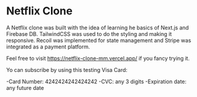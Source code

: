 # Netflix Clone

A Netflix clone was built with the idea of learning he basics of Next.js and Firebase DB. TailwindCSS was used to do the styling and making it responsive. Recoil was implemented for state management and Stripe was integrated as a payment platform.


Feel free to visit https://netflix-clone-mm.vercel.app/ if you fancy trying it.

Yo can subscribe by using this testing Visa Card:

-Card Number: 4242424242424242
-CVC: any 3 digits
-Expiration date: any future date

